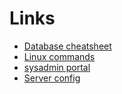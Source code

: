 # Links

* [Database cheatsheet](https://www.linuxteck.com/linux-database-management-command-cheat-sheet/)
* [Linux commands](https://www.linuxteck.com/linux-commands/)
* [sysadmin portal](https://mpolinowski.github.io/)
* [Server config](https://www.server-world.info/en/)
